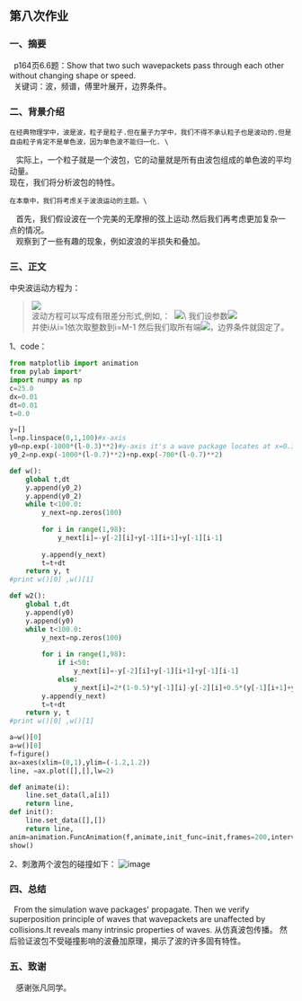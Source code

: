 ## 第八次作业

### 一、摘要
   p164页6.6题：Show that two such wavepackets pass through each other without changing shape or speed.\
   关键词：波，频谱，傅里叶展开，边界条件。

### 二、背景介绍
    在经典物理学中，波是波，粒子是粒子.但在量子力学中，我们不得不承认粒子也是波动的.但是自由粒子肯定不是单色波，因为单色波不能归一化. \
    实际上，一个粒子就是一个波包，它的动量就是所有由波包组成的单色波的平均动量。 \
    现在，我们将分析波包的特性。

    在本章中，我们将考虑关于波浪运动的主题。\
    首先，我们假设波在一个完美的无摩擦的弦上运动.然后我们再考虑更加复杂一点的情况。 \
    观察到了一些有趣的现象，例如波浪的半损失和叠加。

### 三、正文
中央波运动方程为：
> ![](http://latex.codecogs.com/gif.latex?\frac{\partial^2y}{\partialt^2}=c^{2}\frac{\partial^2y}{\partialx^2})\
波动方程可以写成有限差分形式,例如,：
  ![](http://latex.codecogs.com/gif.latex?y\left(i,n+1\right)=2\left[1-r^{2}\right]y\left(i,n\right)-y\left(i,n-1\right)+r^{2}\left[y\left(i+1,n\right)+y\left(i-1,n\right)\right])\
我们设参数![](http://latex.codecogs.com/gif.latex?r=c\frac{\trianglet}{\trianglex})\
并使i从i=1依次取整数到i=M-1
然后我们取所有端![](http://latex.codecogs.com/gif.latex?xy\left(0,n\right)=y\left(m,n\right)=0)，边界条件就固定了。
  
1、code：
```python
from matplotlib import animation
from pylab import*
import numpy as np
c=25.0
dx=0.01
dt=0.01
t=0.0

y=[]
l=np.linspace(0,1,100)#x-axis
y0=np.exp(-1000*(l-0.3)**2)#y-axis it's a wave package locates at x=0.3
y0_2=np.exp(-1000*(l-0.7)**2)+np.exp(-700*(l-0.7)**2)    

def w():
    global t,dt
    y.append(y0_2)
    y.append(y0_2)
    while t<100.0:
        y_next=np.zeros(100)
       
        for i in range(1,98):
            y_next[i]=-y[-2][i]+y[-1][i+1]+y[-1][i-1]
       
        y.append(y_next)
        t=t+dt
    return y, t
#print w()[0] ,w()[1]

def w2():
    global t,dt
    y.append(y0)
    y.append(y0)
    while t<100.0:
        y_next=np.zeros(100)
       
        for i in range(1,98):
            if i<50:
                y_next[i]=-y[-2][i]+y[-1][i+1]+y[-1][i-1]
            else: 
                y_next[i]=2*(1-0.5)*y[-1][i]-y[-2][i]+0.5*(y[-1][i+1]+y[-1][i-1])
        y.append(y_next)
        t=t+dt
    return y, t
#print w()[0] ,w()[1]

a=w()[0]
a=w()[0]
f=figure()
ax=axes(xlim=(0,1),ylim=(-1.2,1.2))
line, =ax.plot([],[],lw=2)

def animate(i):
    line.set_data(l,a[i])
    return line,
def init():
    line.set_data([],[])
    return line,
anim=animation.FuncAnimation(f,animate,init_func=init,frames=200,interval=50,blit=True)#frames mean zhenshu,interval mean each frame last how long
show()
```
2、刺激两个波包的碰撞如下：
![image](https://github.com/lilyechoC/compuational_physics_2015301510036/blob/master/pictures/8-4.png)

### 四、总结
   From the simulation wave packages' propagate. Then we verify superposition principle of waves that wavepackets are unaffected by collisions.It reveals many intrinsic properties of waves.
   从仿真波包传播。 然后验证波包不受碰撞影响的波叠加原理，揭示了波的许多固有特性。
    
### 五、致谢
    感谢张凡同学。

